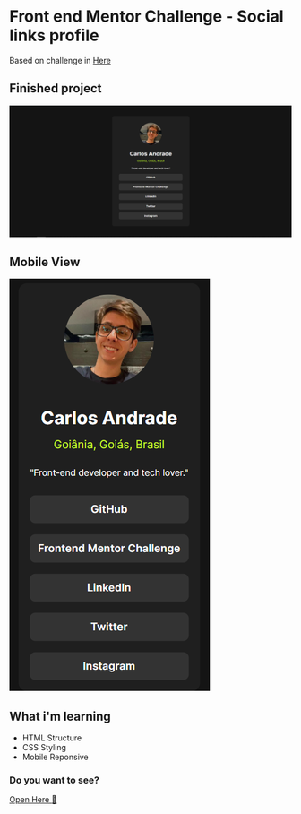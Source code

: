 # Front end Mentor Challenge - Social links profile

Based on challenge in <a href="https://www.frontendmentor.io/challenges/social-links-profile-UG32l9m6dQ">Here</a>

## Finished project

<img src="./assets/images/image1.PNG" alt="Finished Project">

## Mobile View

<img src="./assets/images/image2.PNG" alt="Finished Project">

## What i'm learning

<ul>
<li>
    HTML Structure
</li>
<li>
    CSS Styling
</li>
<li>
    Mobile Reponsive
</li>
</ul>


### Do you want to see?
<a href="https://65cbd17996ba3b13fc186154--thriving-bunny-b76680.netlify.app/">Open Here :dart:</a>